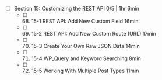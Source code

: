 - [ ] Section 15: Customizing the REST API 0/5 | 1hr 6min
  - [ ] 68. 15-1 REST API: Add New Custom Field 16min
  - [ ] 69. 15-2 REST API: Add New Custom Route (URL) 17min
  - [ ] 70. 15-3 Create Your Own Raw JSON Data 14min
  - [ ] 71. 15-4 WP_Query and Keyword Searching 8min
  - [ ] 72. 15-5 Working With Multiple Post Types 11min

